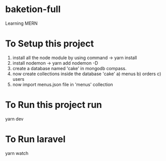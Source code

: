 # baketion-full
Learning MERN

# To Setup this project
1. install all the node module by using command
    -> yarn install
2. install nodemon
    -> yarn add nodemon -D
3. create a database named 'cake' in mongodb compass.
4. now create collections inside the database 'cake'
  a) menus
  b) orders
  c) users
5. now import menus.json file in 'menus' collection

# To Run this project run
  yarn dev
  
# To Run laravel 
  yarn watch
  
